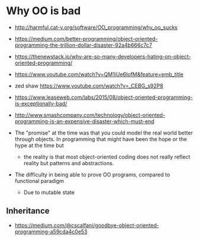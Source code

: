 # Why OO is bad

- http://harmful.cat-v.org/software/OO_programming/why_oo_sucks
- https://medium.com/better-programming/object-oriented-programming-the-trillion-dollar-disaster-92a4b666c7c7
- https://thenewstack.io/why-are-so-many-developers-hating-on-object-oriented-programming/
- https://www.youtube.com/watch?v=QM1iUe6IofM&feature=emb_title
- zed shaw https://www.youtube.com/watch?v=_CEBG_s92P8
- https://www.leaseweb.com/labs/2015/08/object-oriented-programming-is-exceptionally-bad/
- http://www.smashcompany.com/technology/object-oriented-programming-is-an-expensive-disaster-which-must-end

- The "promise" at the time was that you could model the real world better through objects. In programming that might have been the hope or the hype at the time but
  - the reality is that most object-oriented coding does not really reflect reality but patterns and abstractions.
- The difficulty in being able to prove OO programs, compared to functional paradigm
  - Due to mutable state


## Inheritance

- https://medium.com/@cscalfani/goodbye-object-oriented-programming-a59cda4c0e53
